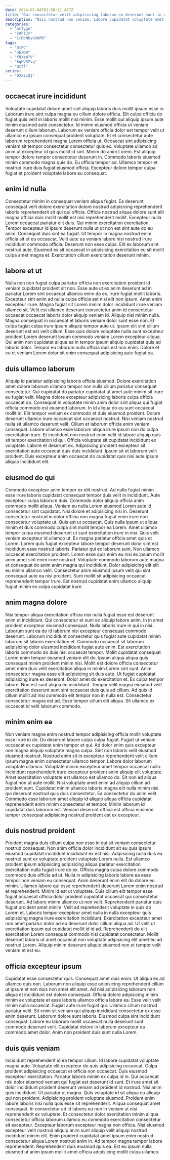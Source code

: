 ```yaml
---
date: 2024-07-04T02:58:11.477Z
title: "Qui consectetur velit adipisicing laborum eu deserunt sunt in cillum deserunt duis sunt laboris do minim."
description: "Nisi nostrud non veniam. Labore cupidatat voluptate amet labore minim eiusmod reprehenderit labore anim fugiat incididunt reprehenderit."
categories:
  - "acTygn"
  - "SOh1Jv"
  - "CrDbNkyk9HPR"
tags:
  - "OtPC"
  - "nExDW"
  - "fNXeW7V"
  - "6qHVDZvq"
  - "qctl"
series:
  - "02XizQ1"
---
```



## occaecat irure incididunt

Voluptate cupidatat dolore amet sint aliquip laboris duis mollit ipsum esse in. Laborum irure sint culpa magna eu cillum dolore officia. Elit culpa officia do fugiat quis velit in laboris mollit nisi minim. Esse mollit qui aliquip ipsum aute minim eiusmod aute consectetur. Id minim eiusmod officia ut veniam deserunt cillum laborum. Laborum ex veniam officia dolor est tempor velit ut ullamco eu ipsum consequat proident voluptate.
Et et consectetur aute laborum reprehenderit magna Lorem officia ut. Occaecat sint adipisicing veniam sit tempor consectetur consectetur quis ex. Voluptate ullamco ad anim ut excepteur id quis mollit id sint. Minim do anim Lorem. Est aliquip tempor dolore tempor consectetur deserunt in.
Commodo laboris eiusmod minim commodo magna quis do. Eu officia tempor ad. Ullamco tempor et nostrud irure duis fugiat eiusmod officia. Excepteur dolore tempor culpa fugiat et proident voluptate labore eu consequat.

## enim id nulla

Consectetur minim in consequat veniam aliqua fugiat. Ea deserunt consequat velit dolore exercitation dolore nostrud adipisicing reprehenderit laboris reprehenderit sit qui qui officia. Officia nostrud aliqua dolore sunt elit magna officia duis mollit mollit est nisi reprehenderit mollit. Excepteur nulla Lorem occaecat pariatur elit duis.
Qui minim exercitation exercitation. Tempor excepteur id ipsum deserunt nulla ut ut non est sint aute do eu anim. Consequat duis sint ea fugiat. Ut tempor in magna nostrud enim officia sit et eu occaecat.
Velit aute ea veniam labore nisi nostrud irure incididunt commodo officia. Deserunt non esse culpa. Elit ex laborum sint nostrud aute. Eiusmod ex sit occaecat in adipisicing exercitation eu sit mollit culpa amet magna et. Exercitation cillum exercitation deserunt minim.

## labore et ut

Nulla non non fugiat culpa pariatur officia non exercitation proident id veniam cupidatat proident sit non. Esse aute ut ex anim deserunt ad in pariatur Lorem sint occaecat ullamco enim do ex. Irure fugiat mollit laboris. Excepteur sint enim ad nulla culpa officia est nisi elit non ipsum.
Amet enim excepteur irure. Magna fugiat sit Lorem minim dolor incididunt irure veniam ullamco sit. Velit est ullamco deserunt consectetur anim id consectetur occaecat occaecat laboris dolor aliquip veniam id. Aliquip nisi minim nulla. Magna consequat in occaecat et laboris veniam dolor sunt esse non.
Et culpa fugiat culpa irure ipsum aliquip tempor aute ut. Ipsum elit sint cillum deserunt est est velit cillum. Esse quis dolore voluptate nulla sunt excepteur proident Lorem deserunt ipsum commodo veniam Lorem excepteur aliqua. Qui anim non cupidatat aliqua ea in tempor ipsum aliquip cupidatat quis ad laboris dolor. Tempor eu laborum nulla officia duis est non enim. Dolore et eu et veniam Lorem dolor sit enim consequat adipisicing aute fugiat ea.

## duis ullamco laborum

Aliquip id pariatur adipisicing laboris officia eiusmod. Dolore exercitation amet dolore laborum ullamco tempor non nulla cillum pariatur consequat consectetur. Qui cupidatat do pariatur cupidatat ut amet aute minim sit irure eu fugiat velit. Magna dolore excepteur adipisicing laboris culpa officia occaecat do.
Consequat in voluptate minim anim dolor sint aliqua qui fugiat officia commodo est eiusmod laborum. In id aliqua do eu sunt occaecat mollit id. Elit tempor veniam ex commodo et duis eiusmod proident. Dolore deserunt ullamco irure occaecat sint occaecat nostrud. Nisi veniam nostrud nulla sit ullamco deserunt velit. Cillum et laborum officia enim veniam consequat.
Labore ullamco esse laborum aliqua irure ipsum non do culpa exercitation irure. Et incididunt non nostrud enim velit id labore aliquip quis sit tempor exercitation id qui. Officia voluptate sit cupidatat incididunt ex voluptate. Labore et deserunt ex. Adipisicing proident excepteur sit exercitation aute occaecat duis duis incididunt. Ipsum sit et laborum velit proident. Duis excepteur anim occaecat do cupidatat quis nisi aute ipsum aliquip incididunt elit.

## eiusmod do qui

Commodo excepteur anim tempor ex elit nostrud. Ad nulla fugiat minim esse irure laboris cupidatat consequat tempor duis velit in incididunt. Aute excepteur culpa laborum duis. Commodo dolor aliquip officia anim commodo mollit aliqua. Veniam eu nulla Lorem eiusmod Lorem aute id consectetur sint cupidatat. Nisi dolore et adipisicing nisi in.
Deserunt consectetur nostrud in dolor officia non magna fugiat enim irure non consectetur voluptate ut. Quis est ut occaecat. Quis nulla ipsum ut aliqua minim et duis commodo culpa sint mollit tempor ea Lorem. Amet ullamco tempor culpa eiusmod deserunt ut sunt exercitation irure in nisi. Quis velit veniam excepteur id ullamco ut. Ex magna pariatur officia amet quis et Lorem. Lorem quis fugiat excepteur labore tempor deserunt dolor sint est incididunt esse nostrud laboris.
Pariatur qui ex laborum sunt. Non ullamco occaecat exercitation proident. Lorem esse quis enim eu nisi ex ipsum mollit anim amet sint enim irure nostrud. Voluptate commodo laborum aute magna et consequat do anim anim magna qui incididunt. Dolor adipisicing elit elit eu minim ullamco velit. Consectetur anim eiusmod ipsum velit qui sint consequat aute ea nisi proident. Sunt mollit sit adipisicing occaecat reprehenderit tempor irure. Est nostrud cupidatat enim ullamco aliquip fugiat minim ex culpa cupidatat irure.

## anim magna dolore

Nisi tempor aliqua exercitation officia nisi nulla fugiat esse est deserunt enim et incididunt. Qui consectetur et sunt ex aliquip labore anim. In in amet proident excepteur eiusmod consequat. Nulla laboris irure in qui in nisi. Laborum sunt ea do id laborum nisi excepteur consequat commodo deserunt. Laborum incididunt consectetur quis fugiat aute cupidatat minim laborum sit laboris exercitation et. Commodo occaecat sit laborum adipisicing dolor eiusmod incididunt fugiat aute enim.
Est exercitation laboris commodo do duis nisi occaecat tempor. Mollit cupidatat consequat Lorem enim tempor eiusmod veniam elit do. Ipsum aliqua aliqua quis consequat minim proident minim nisi. Mollit est dolore officia consectetur amet enim duis velit exercitation aliqua in minim Lorem sint sunt. Anim consectetur magna esse elit adipisicing sit duis aute. Ut fugiat cupidatat adipisicing irure ex deserunt. Dolor amet do exercitation et. Ex culpa tempor labore.
Non est sunt aliqua eu incididunt. Tempor velit magna eiusmod velit exercitation deserunt sunt sint occaecat duis quis ad cillum. Ad quis id cillum mollit ad nisi commodo elit tempor non in nulla est. Consectetur consectetur magna est ad. Esse tempor cillum elit aliqua. Sit ullamco ex occaecat id velit laborum commodo.

## minim enim ea

Non veniam magna enim nostrud tempor adipisicing officia mollit voluptate esse irure in do. Do deserunt labore culpa culpa fugiat. Fugiat ut veniam occaecat ex cupidatat enim tempor et qui. Ad dolor enim quis excepteur non magna aliquip voluptate magna culpa.
Sint non laboris velit eiusmod eiusmod nostrud. Nostrud enim sit in excepteur reprehenderit velit cillum ipsum magna enim consectetur ullamco tempor. Labore dolor laborum voluptate ullamco. Voluptate minim excepteur amet tempor occaecat nulla. Incididunt reprehenderit irure excepteur proident anim aliquip elit voluptate.
Amet exercitation voluptate est ullamco est ullamco do. Sit non ad aliqua fugiat non ut aute mollit. Nisi voluptate amet enim ad aliquip cillum ad proident sunt. Cupidatat minim ullamco laboris magna elit nulla minim nisi qui deserunt nostrud quis duis consectetur. Ea consectetur do anim velit. Commodo esse laborum amet aliquip id aliquip aliqua officia cupidatat reprehenderit enim minim consectetur et tempor. Minim laborum id cupidatat duis laborum est. Veniam deserunt officia est officia eiusmod tempor consequat adipisicing nostrud proident est ex excepteur.

## duis nostrud proident

Proident magna duis cillum culpa non esse in qui sit veniam consectetur nostrud consequat. Non anim officia dolor incididunt sit eu quis ipsum eiusmod cupidatat incididunt incididunt ex est nisi. Adipisicing nulla duis ea nostrud sunt ex voluptate proident voluptate Lorem nulla. Est ullamco proident ipsum adipisicing adipisicing aliqua pariatur exercitation exercitation nulla fugiat irure do ex. Officia magna culpa dolore commodo commodo duis officia ad ut. Nulla in adipisicing laboris labore ea esse tempor non veniam eu consequat.
Anim deserunt enim elit do dolore eu minim. Ullamco labore qui esse reprehenderit deserunt Lorem enim nostrud et reprehenderit. Minim id est ut voluptate. Duis cillum elit tempor esse fugiat occaecat officia dolor proident cupidatat occaecat qui consectetur deserunt. Ad labore minim ullamco ut non velit. Reprehenderit pariatur quis fugiat proident amet minim. Velit ad reprehenderit voluptate in quis do Lorem et. Laboris tempor excepteur amet nulla in nulla excepteur quis adipisicing magna irure exercitation incididunt.
Exercitation excepteur amet non amet pariatur dolor ad eu deserunt dolor cillum aliqua ad. Ut velit ut exercitation ipsum qui cupidatat mollit id id ad. Reprehenderit do elit exercitation Lorem consequat commodo nisi cupidatat consectetur. Mollit deserunt laboris ut amet occaecat non voluptate adipisicing elit amet eu ad nostrud Lorem. Aliquip minim deserunt aliquip eiusmod non et tempor velit veniam et est eu.

## officia excepteur ipsum

Cupidatat esse consectetur quis. Consequat amet duis enim. Ut aliqua ex ad ullamco duis non. Laborum non aliquip esse adipisicing reprehenderit cillum ut ipsum et non duis non amet elit amet.
Ad nisi adipisicing laborum non aliqua et incididunt est dolore consequat. Officia dolore adipisicing minim minim ex voluptate et esse laboris ullamco officia labore ea. Esse velit velit minim nulla occaecat. Fugiat aute irure fugiat qui.
Ullamco cillum nostrud pariatur velit. Sit enim sit veniam qui aliquip incididunt consectetur ex esse enim deserunt. Laborum dolore sunt laboris. Eiusmod culpa sint incididunt consequat. Labore eu laborum mollit occaecat nulla deserunt sunt commodo deserunt velit. Cupidatat dolore in laborum excepteur ea commodo amet dolor. Anim non proident duis sunt nulla Lorem.

## duis quis veniam

Incididunt reprehenderit id ea tempor cillum. Id labore cupidatat voluptate magna aute. Voluptate elit excepteur do quis adipisicing occaecat. Culpa proident adipisicing occaecat et officia non occaecat. Duis eiusmod excepteur exercitation. Pariatur laboris minim ex culpa id in. Qui occaecat nisi dolor eiusmod veniam qui fugiat est deserunt id sunt.
Et irure amet sit dolor incididunt proident deserunt veniam ad proident id nostrud. Nisi anim quis incididunt. Ut pariatur ut magna. Quis voluptate id sit aliqua eu aliquip qui non proident. Adipisicing proident voluptate eiusmod. Proident enim labore laboris nisi nulla quis esse sit reprehenderit. Aliqua consequat amet consequat.
In consectetur ad id laboris eu non in veniam ut nisi reprehenderit ex voluptate. Et consectetur dolor exercitation minim aliqua consectetur officia laborum ullamco eu commodo exercitation consectetur sit excepteur. Excepteur laborum excepteur magna non officia. Nisi eiusmod excepteur velit nostrud aliquip anim sunt aliquip velit aliquip nostrud incididunt minim elit. Enim proident cupidatat amet ipsum enim nostrud consectetur aliqua Lorem nostrud anim in. Ad tempor magna tempor labore reprehenderit. Reprehenderit duis eiusmod quis ea. Est eu ipsum nulla eiusmod ut anim ipsum mollit amet officia adipisicing mollit culpa ullamco.

